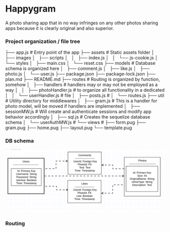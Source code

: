 # Happygram

A photo sharing app that in no way infringes on any other photos sharing apps because it is clearly original and also superior.






### Project organization / file tree

├── app.js 																# Entry point of the app
├── assets																# Static assets folder
│   ├── images
│   ├── scripts
│   │   ├── index.js
│   │   └── js-cookie.js
│   └── styles
│       ├── main.css
│       └── reset.css
├── models																# Database schema is organized here
│   ├── comment.js
│   ├── like.js
│   ├── photo.js
│   └── user.js
├── package.json
├── package-lock.json
├── plan.md
├── README.md
├── routes																# Routing is organized by function, somehow
│   ├── handlers													# handlers may or may not be employed as a way
│   │   ├── photoHandler.js 							# to organize all functionality in a dedicated
│   │   └── userHandler.js 								# file
│   ├── posts.js 													# 
│   └── routes.js
├── util																	# Utility directory for middlewares
│   ├── gram.js 													# This is a handler for photo model, will be moved if handlers are implemented
│   ├── sessionMW.js 											# Will create and authenticate sessions and modify app behavior accordingly
│   ├── sql.js 														# Creates the sequelize database schema
│   └── userAuthMW.js 										# 
└── views 																# 
    ├── form.pug
    ├── gram.pug
    ├── home.pug
    ├── layout.pug
    └── template.pug


### DB schema

![schema](assets/images/Happygram_schema_uml.jpg)

### Routing



